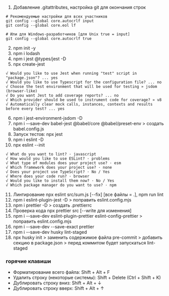 1. Добавление .gitattributes, настройка git для окончания строк
```
# Рекомендуемые настройки для всех участников
git config --global core.autocrlf input
git config --global core.eol lf

# Или для Windows-разработчиков [для Unix true = input]
git config --global core.autocrlf true
```
2. npm init -y
3. npm i lodash
4. npm i jest @types/jest -D
5. npx create-jest
```
√ Would you like to use Jest when running "test" script in "package.json"? ... yes
√ Would you like to use Typescript for the configuration file? ... no
√ Choose the test environment that will be used for testing » jsdom (browser-like)
√ Do you want Jest to add coverage reports? ... no
√ Which provider should be used to instrument code for coverage? » v8
√ Automatically clear mock calls, instances, contexts and results before every test? ... yes
```
6. npm i jest-environment-jsdom -D
7. npm i --save-dev babel-jest @babel/core @babel/preset-env > создать babel.config.js
8. Запуск тестов: npx jest
9. npm i eslint -D
10. npx eslint --init
```
√ What do you want to lint? · javascript
√ How would you like to use ESLint? · problems
√ What type of modules does your project use? · esm
√ Which framework does your project use? · none
√ Does your project use TypeScript? · No / Yes
√ Where does your code run? · browser
√ Would you like to install them now? · No / Yes
√ Which package manager do you want to use? · npm
```
11. Линтирование npx eslint src/sum.js [--fix] [все файлы = .], npm run lint
12. npm i eslint-plugin-jest -D > поправить eslint.config.mjs
13. npm i prettier -D > создать .prettierrc
14. Проверка кода npx prettier src [--write для изменения]
15. npm i --save-dev eslint-plugin-prettier eslint-config-prettier > поправить eslint.config.mjs
16. npm i --save-dev --save-exact prettier
17. npm i --save-dev husky lint-staged
18. npx husky init > заменить содержимое файла pre-commit > добавить секцию в package.json > перед коммитом будет запускаться lint-staged

### горячие клавиши
- Форматирование всего файла: Shift + Alt + F  
- Удалить строку (некоторые системы): Shift + Delete (Ctrl + Shift + K)  
- Дублировать строку вниз: Shift + Alt + ↓  
- Дублировать строку вверх: Shift + Alt + ↑  

